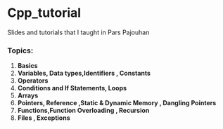 # Cpp_tutorial

Slides and tutorials that I taught in Pars Pajouhan

### Topics:

1. **Basics**
2. **Variables, Data types,Identifiers , Constants**
3. **Operators**
4. **Conditions and If Statements, Loops**
5. **Arrays**
6. **Pointers, Reference ,Static & Dynamic Memory , Dangling Pointers**
7. **Functions,Function Overloading , Recursion**
8. **Files , Exceptions**
